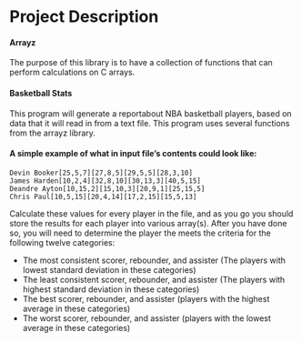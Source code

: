 # Project Description
#### Arrayz
The purpose of this library is to have a collection of functions that can perform calculations on C arrays.
#### Basketball Stats
This program will generate a reportabout NBA basketball players, based on data that it will read in from a text file. This program uses several functions 
from the arrayz library. 
#### A simple example of what in input file’s contents could look like:
```
Devin Booker[25,5,7][27,8,5][29,5,5][28,3,10] 
James Harden[10,2,4][32,8,10][30,13,3][40,5,15]
Deandre Ayton[10,15,2][15,10,3][20,9,1][25,15,5]
Chris Paul[10,5,15][20,4,14][17,2,15][15,5,13]
```
Calculate these values for every player in the file, and as you go you should store the results for
each player into various array(s). After you have done so, you will need to determine the player the meets the
criteria for the following twelve categories:
* The most consistent scorer, rebounder, and assister (The players with lowest standard deviation in
these categories)
* The least consistent scorer, rebounder, and assister (The players with highest standard deviation in
these categories)
* The best scorer, rebounder, and assister (players with the highest average in these categories)
* The worst scorer, rebounder, and assister (players with the lowest average in these categories)

